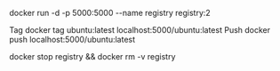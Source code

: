 docker run -d -p 5000:5000 --name registry registry:2

Tag
docker tag ubuntu:latest localhost:5000/ubuntu:latest
Push
docker push localhost:5000/ubuntu:latest


docker stop registry && docker rm -v registry

